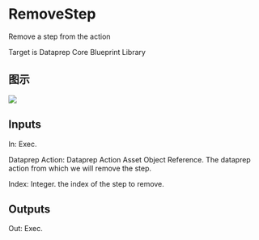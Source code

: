 # RemoveStep

Remove a step from the action

Target is Dataprep Core Blueprint Library

## 图示

![]($-20221218-18490395.png)

## Inputs

In: Exec.

Dataprep Action: Dataprep Action Asset Object Reference. The dataprep action from which we will remove the step.

Index: Integer. the index of the step to remove.  

## Outputs

Out: Exec.

